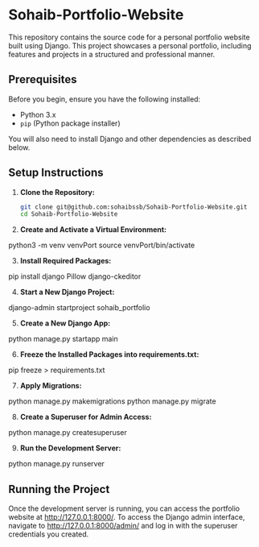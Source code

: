 # Sohaib-Portfolio-Website
This repository contains the source code for a personal portfolio website built using Django. This project showcases a personal portfolio, including features and projects in a structured and professional manner.


## Prerequisites

Before you begin, ensure you have the following installed:

- Python 3.x
- `pip` (Python package installer)

You will also need to install Django and other dependencies as described below.

## Setup Instructions

1. **Clone the Repository:**

   ```bash
   git clone git@github.com:sohaibssb/Sohaib-Portfolio-Website.git
   cd Sohaib-Portfolio-Website

2. **Create and Activate a Virtual Environment:**

python3 -m venv venvPort
source venvPort/bin/activate

3. **Install Required Packages:**

pip install django Pillow django-ckeditor

4. **Start a New Django Project:**

django-admin startproject sohaib_portfolio

5. **Create a New Django App:**

python manage.py startapp main

6. **Freeze the Installed Packages into requirements.txt:**

pip freeze > requirements.txt

7. **Apply Migrations:**

python manage.py makemigrations
python manage.py migrate

8. **Create a Superuser for Admin Access:**

python manage.py createsuperuser

9. **Run the Development Server:**

python manage.py runserver

## Running the Project

Once the development server is running, you can access the portfolio website at http://127.0.0.1:8000/. To access the Django admin interface, navigate to http://127.0.0.1:8000/admin/ and log in with the superuser credentials you created.